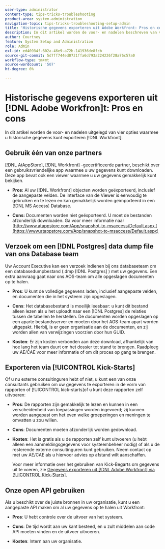 ```yaml
---
user-type: administrator
content-type: tips-tricks-troubleshooting
product-area: system-administration
navigation-topic: tips-tricks-troubleshooting-setup-admin
title: 'Historische gegevens exporteren uit Adobe Workfront: Pros en cons'
description: In dit artikel worden de voor- en nadelen beschreven van vier opties die u kunt gebruiken om historische gegevens uit Workfront te exporteren.
author: Courtney
feature: System Setup and Administration
role: Admin
exl-id: ed40984f-602a-46e9-a72b-141936de8fcb
source-git-commit: 5d7ff744ed0721ffa6d793a224226f28a76c57a0
workflow-type: tm+mt
source-wordcount: '507'
ht-degree: 0%

---
```


# Historische gegevens exporteren uit [!DNL Adobe Workfron]t: Pros en cons

In dit artikel worden de voor- en nadelen uitgelegd van vier opties waarmee u historische gegevens kunt exporteren [!DNL Workfront].

## Gebruik één van onze partners

[!DNL AtAppStore], [!DNL Workfront] -gecertificeerde partner, beschikt over een gebruiksvriendelijke app waarmee u uw gegevens kunt downloaden. Deze app bevat ook een viewer waarmee u uw gegevens gemakkelijk kunt bekijken.

* **Pros:** Al uw [!DNL Workfront] objecten worden geëxporteerd, inclusief de aangepaste velden. De interface van de Viewer is eenvoudig te gebruiken en te lezen en kan gemakkelijk worden geïmporteerd in een [!DNL MS Access] Database.

* **Cons:** Documenten worden niet geëxporteerd. U moet de bestanden afzonderlijk downloaden. Ga voor meer informatie naar [http://www.atappstore.com/App/snapshot-to-msaccess/Default.aspx.](https://www.atappstore.com/App/snapshot-to-msaccess/Default.aspx)

## Verzoek om een [!DNL Postgres] data dump file van ons Database team

Uw Account Executive kan een verzoek indienen bij ons databaseteam om een databasedumpbestand (.dmp [!DNL Postgres] ) met uw gegevens. Een extra aanvraag gaat naar ons AOS-team om alle opgeslagen documenten op te halen.

* **Pros**: U kunt de volledige gegevens laden, inclusief aangepaste velden, en documenten die in het systeem zijn opgeslagen.

* **Cons**: Het databasebestand is moeilijk leesbaar: u kunt dit bestand alleen lezen als u het uploadt naar een [!DNL Postgres] de relaties tussen de tabellen te herstellen. De documenten worden opgeslagen op een aparte bestandsserver en moeten door het AOS-team apart worden uitgepakt. Hierbij, is er geen organisatie aan de documenten, en zij worden allen van verwijzingen voorzien door hun GUID.
* **Kosten**: Er zijn kosten verbonden aan deze download, afhankelijk van hoe lang het team duurt om het dossier tot stand te brengen. Raadpleeg uw AE/CAE voor meer informatie of om dit proces op gang te brengen.

## Exporteren via [!UICONTROL Kick-Starts]

Of u nu externe consultinguren hebt of niet, u kunt een van onze consultants gebruiken om uw gegevens te exporteren in de vorm van rapporten of [!UICONTROL kick-starts]of u kunt deze rapporten zelf uitvoeren:

* **Pros**: De rapporten zijn gemakkelijk te lezen en kunnen in een verscheidenheid van toepassingen worden ingevoerd; zij kunnen worden aangepast om het even welke groeperingen en meningen te omvatten u zou willen.

* **Cons**: Documenten moeten afzonderlijk worden gedownload.

* **Kosten**: Het is gratis als u de rapporten zelf kunt uitvoeren (u hebt alleen een aanmeldingsgegevens voor systeembeheer nodig) of als u de resterende externe consultinguren kunt gebruiken. Neem contact op met uw AE/CAE als u hiervoor advies op afstand wilt aanschaffen.

  Voor meer informatie over het gebruiken van Kick-Begarts om gegevens uit te voeren, zie [Gegevens exporteren uit [!DNL Adobe Workfront] via [!UICONTROL Kick-Starts]](../../administration-and-setup/manage-workfront/using-kick-starts/export-data-from-wf-via-kick-starts.md).

## Onze open API gebruiken

Als u beschikt over de juiste bronnen in uw organisatie, kunt u een aangepaste API maken om al uw gegevens op te halen uit Workfront:

* **Pros**: U hebt controle over de uitvoer van het systeem.

* **Cons**: De tijd wordt aan uw kant besteed, en u zult middelen aan code API moeten vinden en de uitvoer uitvoeren.

* **Kosten**: Intern aan uw organisatie.
